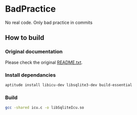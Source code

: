 BadPractice
===========

No real code. Only bad practice in commits

## How to build

### Original documentation

Please check the original [README.txt](README.txt).

### Install dependancies

```bash
aptitude install libicu-dev libsqlite3-dev build-essential
```

### Build

```bash
gcc -shared icu.c -o libSqliteIcu.so
```

